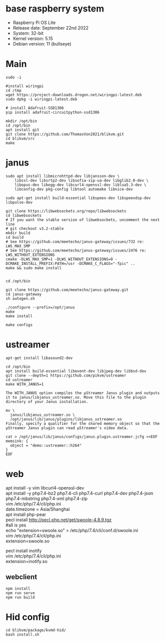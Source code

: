 # base raspberry system
- Raspberry Pi OS Lite
- Release date: September 22nd 2022
- System: 32-bit
- Kernel version: 5.15
- Debian version: 11 (bullseye)

# Main 
```
sudo -i

#install wiringpi
cd /tmp
wget https://project-downloads.drogon.net/wiringpi-latest.deb
sudo dpkg -i wiringpi-latest.deb

# install Adafruit-SSD1306
pip install adafruit-circuitpython-ssd1306

mkdir /opt/bin
cd /opt/bin
apt install git
git clone https://github.com/ThomasVon2021/blikvm.git
cd blikvm/src
make
```


# janus
```
sudo apt install libmicrohttpd-dev libjansson-dev \
	libssl-dev libsrtp2-dev libsofia-sip-ua-dev libglib2.0-dev \
	libopus-dev libogg-dev libcurl4-openssl-dev liblua5.3-dev \
	libconfig-dev pkg-config libtool automake libnice-dev

sudo apt-get install build-essential libspeex-dev libspeexdsp-dev libpulse-dev 

git clone https://libwebsockets.org/repo/libwebsockets
cd libwebsockets
# If you want the stable version of libwebsockets, uncomment the next line
# git checkout v3.2-stable
mkdir build
cd build
# See https://github.com/meetecho/janus-gateway/issues/732 re: LWS_MAX_SMP
# See https://github.com/meetecho/janus-gateway/issues/2476 re: LWS_WITHOUT_EXTENSIONS
cmake -DLWS_MAX_SMP=1 -DLWS_WITHOUT_EXTENSIONS=0 -DCMAKE_INSTALL_PREFIX:PATH=/usr -DCMAKE_C_FLAGS="-fpic" ..
make && sudo make install


cd /opt/bin

git clone https://github.com/meetecho/janus-gateway.git
cd janus-gateway
sh autogen.sh

./configure --prefix=/opt/janus
make
make install

make configs
```

# ustreamer
```
apt-get install libasound2-dev
```
```
cd /opt/bin
apt install build-essential libevent-dev libjpeg-dev libbsd-dev
git clone --depth=1 https://github.com/pikvm/ustreamer
cd ustreamer
make WITH_JANUS=1

The WITH_JANUS option compiles the µStreamer Janus plugin and outputs it to janus/libjanus_ustreamer.so. Move this file to the plugin directory of your Janus installation.

mv \
  janus/libjanus_ustreamer.so \
  /opt/janus/lib/janus/plugins/libjanus_ustreamer.so
Finally, specify a qualifier for the shared memory object so that the µStreamer Janus plugin can read µStreamer's video data.

cat > /opt/janus/lib/janus/configs/janus.plugin.ustreamer.jcfg <<EOF
memsink: {
  object = "demo::ustreamer::h264"
}
EOF
```

# web
apt install -y vim libcurl4-openssl-dev  
apt install -y  php7.4-bz2 php7.4-cli php7.4-curl php7.4-dev php7.4-json php7.4-mbstring php7.4-xml php7.4-zip  
vim  /etc/php/7.4/cli/php.ini  
date.timezone = Asia/Shanghai  
apt install php-pear   
pecl install http://pecl.php.net/get/swoole-4.8.9.tgz  
#all is yes  
echo "extension=swoole.so" > /etc/php/7.4/cli/conf.d/swoole.ini  
vim /etc/php/7.4/cli/php.ini  
extension=swoole.so  

pecl install inotify  
vim /etc/php/7.4/cli/php.ini  
extension=inotify.so  

## webclient
```
npm install
npm run serve
npm run build
```

# Hid config
```
cd blikvm/package/kvmd-hid/
bash install.sh
```